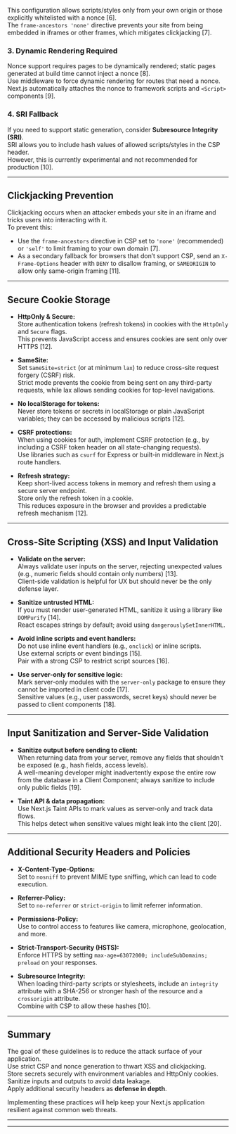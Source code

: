 
This configuration allows scripts/styles only from your own origin or those explicitly whitelisted with a nonce [6].  
The `frame-ancestors 'none'` directive prevents your site from being embedded in iframes or other frames, which mitigates clickjacking [7].

### 3. Dynamic Rendering Required
Nonce support requires pages to be dynamically rendered; static pages generated at build time cannot inject a nonce [8].  
Use middleware to force dynamic rendering for routes that need a nonce.  
Next.js automatically attaches the nonce to framework scripts and `<Script>` components [9].

### 4. SRI Fallback
If you need to support static generation, consider **Subresource Integrity (SRI)**.  
SRI allows you to include hash values of allowed scripts/styles in the CSP header.  
However, this is currently experimental and not recommended for production [10].

---

## Clickjacking Prevention

Clickjacking occurs when an attacker embeds your site in an iframe and tricks users into interacting with it.  
To prevent this:

- Use the `frame-ancestors` directive in CSP set to `'none'` (recommended) or `'self'` to limit framing to your own domain [7].
- As a secondary fallback for browsers that don’t support CSP, send an `X-Frame-Options` header with `DENY` to disallow framing, or `SAMEORIGIN` to allow only same-origin framing [11].

---

## Secure Cookie Storage

- **HttpOnly & Secure:**  
  Store authentication tokens (refresh tokens) in cookies with the `HttpOnly` and `Secure` flags.  
  This prevents JavaScript access and ensures cookies are sent only over HTTPS [12].

- **SameSite:**  
  Set `SameSite=strict` (or at minimum `lax`) to reduce cross-site request forgery (CSRF) risk.  
  Strict mode prevents the cookie from being sent on any third-party requests, while lax allows sending cookies for top-level navigations.

- **No localStorage for tokens:**  
  Never store tokens or secrets in localStorage or plain JavaScript variables; they can be accessed by malicious scripts [12].

- **CSRF protections:**  
  When using cookies for auth, implement CSRF protection (e.g., by including a CSRF token header on all state-changing requests).  
  Use libraries such as `csurf` for Express or built-in middleware in Next.js route handlers.

- **Refresh strategy:**  
  Keep short-lived access tokens in memory and refresh them using a secure server endpoint.  
  Store only the refresh token in a cookie.  
  This reduces exposure in the browser and provides a predictable refresh mechanism [12].

---

## Cross-Site Scripting (XSS) and Input Validation

- **Validate on the server:**  
  Always validate user inputs on the server, rejecting unexpected values (e.g., numeric fields should contain only numbers) [13].  
  Client-side validation is helpful for UX but should never be the only defense layer.

- **Sanitize untrusted HTML:**  
  If you must render user-generated HTML, sanitize it using a library like `DOMPurify` [14].  
  React escapes strings by default; avoid using `dangerouslySetInnerHTML`.

- **Avoid inline scripts and event handlers:**  
  Do not use inline event handlers (e.g., `onclick`) or inline scripts.  
  Use external scripts or event bindings [15].  
  Pair with a strong CSP to restrict script sources [16].

- **Use server-only for sensitive logic:**  
  Mark server-only modules with the `server-only` package to ensure they cannot be imported in client code [17].  
  Sensitive values (e.g., user passwords, secret keys) should never be passed to client components [18].

---

## Input Sanitization and Server-Side Validation

- **Sanitize output before sending to client:**  
  When returning data from your server, remove any fields that shouldn’t be exposed (e.g., hash fields, access levels).  
  A well-meaning developer might inadvertently expose the entire row from the database in a Client Component; always sanitize to include only public fields [19].

- **Taint API & data propagation:**  
  Use Next.js Taint APIs to mark values as server-only and track data flows.  
  This helps detect when sensitive values might leak into the client [20].

---

## Additional Security Headers and Policies

- **X-Content-Type-Options:**  
  Set to `nosniff` to prevent MIME type sniffing, which can lead to code execution.

- **Referrer-Policy:**  
  Set to `no-referrer` or `strict-origin` to limit referrer information.

- **Permissions-Policy:**  
  Use to control access to features like camera, microphone, geolocation, and more.

- **Strict-Transport-Security (HSTS):**  
  Enforce HTTPS by setting `max-age=63072000; includeSubDomains; preload` on your responses.

- **Subresource Integrity:**  
  When loading third-party scripts or stylesheets, include an `integrity` attribute with a SHA-256 or stronger hash of the resource and a `crossorigin` attribute.  
  Combine with CSP to allow these hashes [10].

---

## Summary

The goal of these guidelines is to reduce the attack surface of your application.  
Use strict CSP and nonce generation to thwart XSS and clickjacking.  
Store secrets securely with environment variables and HttpOnly cookies.  
Sanitize inputs and outputs to avoid data leakage.  
Apply additional security headers as **defense in depth**.  

Implementing these practices will help keep your Next.js application resilient against common web threats.

---

________________________________________
